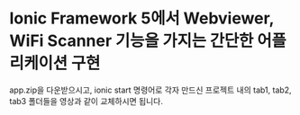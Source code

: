 # Ionic Framework 5에서 Webviewer, WiFi Scanner 기능을 가지는 간단한 어플리케이션 구현
app.zip을 다운받으시고, ionic start 명령어로 각자 만드신 프로젝트 내의 tab1, tab2, tab3 폴더들을 영상과 같이 교체하시면 됩니다.
